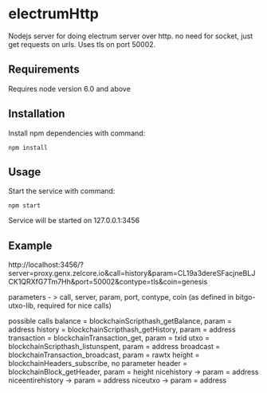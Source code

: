 # electrumHttp
Nodejs server for doing electrum server over http. no need for socket, just get requests on urls. Uses tls on port 50002.

## Requirements
Requires node version 6.0 and above

## Installation
Install npm dependencies with command:
```
npm install
```

## Usage
Start the service with command:
```
npm start
```
Service will be started on 127.0.0.1:3456

## Example
http://localhost:3456/?server=proxy.genx.zelcore.io&call=history&param=CL19a3dereSFacjneBLJCK1QRXfG7Tm7Hh&port=50002&contype=tls&coin=genesis

parameters - > call, server, param, port, contype, coin (as defined in bitgo-utxo-lib, required for nice calls)

possible calls
balance = blockchainScripthash_getBalance, param = address
history = blockchainScripthash_getHistory, param = address
transaction = blockchainTransaction_get, param = txid
utxo = blockchainScripthash_listunspent, param = address
broadcast = blockchainTransaction_broadcast, param = rawtx
height = blockchainHeaders_subscribe, no parameter
header = blockchainBlock_getHeader, param = height
nicehistory -> param = address
niceentirehistory -> param = address
niceutxo -> param = address
